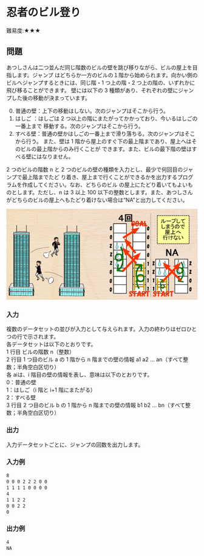 # 忍者のビル登り

難易度:★★★

## 問題
あつしさんは二つ並んだ同じ階数のビルの壁を跳び移りながら、ビルの屋上を目指します。ジャンプ
はどちらか一方のビルの１階から始められます。向かい側のビルへジャンプするときには、同じ階・1
つ上の階・2 つ上の階の、いずれかに飛び移ることができます。
壁には以下の 3 種類があり、それぞれの壁にジャンプした後の移動が決まっています。

0. 普通の壁：上下の移動はしない。次のジャンプはそこから行う。
1. はしご ：はしごは 2 つ以上の階にまたがってかかっており、今いるはしごの一番上まで
移動する。次のジャンプはそこから行う。
2. すべる壁：普通の壁かはしごの一番上まで滑り落ちる。次のジャンプはそこから行う。
また、壁は 1 階から屋上のすぐ下の最上階まであり、屋上へはそのビルの最上階からのみ行くことが
できます。また、ビルの最下階の壁はすべる壁にはなりません。

2 つのビルの階数 n と 2 つのビルの壁の種類を入力とし、最少で何回目のジャンプで最上階までたど
り着き、屋上まで行くことができるかを出力するプログラムを作成してください。なお、どちらのビル
の屋上にたどり着いてもよいものとします。ただし、n は 3 以上 100 以下の整数とします。また、あつしさんがどちらのビルの屋上へもたどり着けない場合は“NA”と出力してください。

!["図"](./images/10-55.png)

### 入力
複数のデータセットの並びが入力として与えられます。入力の終わりはゼロひとつの行で示されます。  
各データセットは以下のとおりです。  
1 行目 ビルの階数 n（整数）  
2 行目 1 つ目のビル a の 1 階から n 階までの壁の情報 a1 a2 … an（すべて整数；半角空白区切り）  
 各 aiは、i 階目の壁の情報を表し、意味は以下のとおりです。  
 0：普通の壁  
 1：はしご（i 階と i+1 階にまたがる）  
 2：すべる壁  
3 行目 2 つ目のビル b の 1 階から n 階までの壁の情報 b1 b2 … bn（すべて整数；半角空白区切り）

### 出力
入力データセットごとに、ジャンプの回数を出力します。

### 入力例
```
8
0 0 0 2 2 2 0 0
1 1 1 1 0 0 0 0
4
1 1 2 2
0 0 2 2
0
```


### 出力例
```
4
NA
```